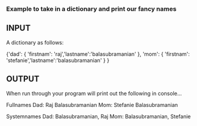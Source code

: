 ### Example to take in a dictionary and print our fancy names

INPUT
------
A dictionary as follows:

  {'dad': {
    'firstnam': 'raj','lastname':'balasubramanian'
    },
    'mom': {
     'firstnam': 'stefanie','lastname':'balasubramanian'
    }
  }
  
OUTPUT
-------
When run through your program will print out the following in console...

  Fullnames
  Dad: Raj Balasubramanian
  Mom: Stefanie Balasubramanian
  
  Systemnames
  Dad: Balasubramanian, Raj
  Mom: Balasubramanian, Stefanie 
